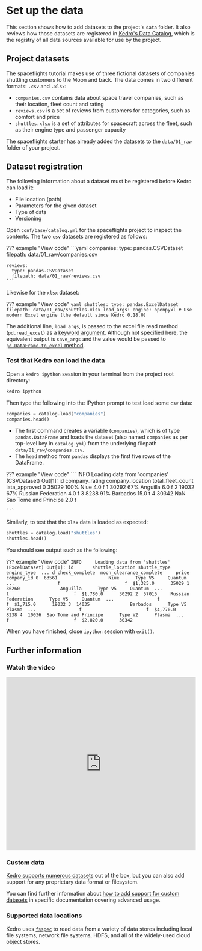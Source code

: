 # Set up the data

This section shows how to add datasets to the project's `data` folder. It also reviews how those datasets are registered in [Kedro's Data Catalog](../catalog-data/data_catalog.md), which is the registry of all data sources available for use by the project.

## Project datasets

The spaceflights tutorial makes use of three fictional datasets of companies shuttling customers to the Moon and back. The data comes in two different formats: `.csv` and `.xlsx`:

* `companies.csv` contains data about space travel companies, such as their location, fleet count and rating
* `reviews.csv` is a set of reviews from customers for categories, such as comfort and price
* `shuttles.xlsx` is a set of attributes for spacecraft across the fleet, such as their engine type and passenger capacity

The spaceflights starter has already added the datasets to the `data/01_raw` folder of your project.

## Dataset registration

The following information about a dataset must be registered before Kedro can load it:

* File location (path)
* Parameters for the given dataset
* Type of data
* Versioning

Open `conf/base/catalog.yml` for the spaceflights project to inspect the contents. The two `csv` datasets are registered as follows:

??? example "View code"
    ```yaml
    companies:
      type: pandas.CSVDataset
      filepath: data/01_raw/companies.csv

    reviews:
      type: pandas.CSVDataset
      filepath: data/01_raw/reviews.csv
    ```

Likewise for the `xlsx` dataset:

??? example "View code"
    ```yaml
    shuttles:
      type: pandas.ExcelDataset
      filepath: data/01_raw/shuttles.xlsx
      load_args:
        engine: openpyxl # Use modern Excel engine (the default since Kedro 0.18.0)
    ```

The additional line, `load_args`, is passed to the excel file read method (`pd.read_excel`) as a [keyword argument](https://pandas.pydata.org/pandas-docs/stable/reference/api/pandas.read_excel.html). Although not specified here, the equivalent output is `save_args` and the value would be passed to [`pd.DataFrame.to_excel` method](https://pandas.pydata.org/pandas-docs/stable/reference/api/pandas.DataFrame.to_excel.html).

### Test that Kedro can load the data

Open a `kedro ipython` session in your terminal from the project root directory:

```bash
kedro ipython
```

Then type the following into the IPython prompt to test load some `csv` data:

```python
companies = catalog.load("companies")
companies.head()
```

* The first command creates a variable (`companies`), which is of type `pandas.DataFrame` and loads the dataset (also named `companies` as per top-level key in `catalog.yml`) from the underlying filepath `data/01_raw/companies.csv`.
* The `head` method from `pandas` displays the first five rows of the DataFrame.

??? example "View code"
    ```
    INFO     Loading data from 'companies' (CSVDataset)
    Out[1]:
          id company_rating       company_location  total_fleet_count iata_approved
    0  35029           100%                   Niue                4.0             f
    1  30292            67%               Anguilla                6.0             f
    2  19032            67%     Russian Federation                4.0             f
    3   8238            91%               Barbados               15.0             t
    4  30342            NaN  Sao Tome and Principe                2.0             t

    ```

Similarly, to test that the `xlsx` data is loaded as expected:

```python
shuttles = catalog.load("shuttles")
shuttles.head()
```

You should see output such as the following:

??? example "View code"
    ```
    INFO     Loading data from 'shuttles' (ExcelDataset)
    Out[1]:
          id       shuttle_location shuttle_type engine_type  ... d_check_complete  moon_clearance_complete     price company_id
    0  63561                   Niue      Type V5     Quantum  ...                f                        f  $1,325.0      35029
    1  36260               Anguilla      Type V5     Quantum  ...                t                        f  $1,780.0      30292
    2  57015     Russian Federation      Type V5     Quantum  ...                f                        f  $1,715.0      19032
    3  14035               Barbados      Type V5      Plasma  ...                f                        f  $4,770.0       8238
    4  10036  Sao Tome and Principe      Type V2      Plasma  ...                f                        f  $2,820.0      30342
    ```

When you have finished, close `ipython` session with `exit()`.

## Further information

### Watch the video

<iframe width="100%" height="460" src="https://www.youtube.com/embed/rl2cncGxyts"
frameborder="0" allowfullscreen></iframe>



### Custom data

[Kedro supports numerous datasets](https://docs.kedro.org/projects/kedro-datasets/en/latest/) out of the box, but you can also add support for any proprietary data format or filesystem.

You can find further information about [how to add support for custom datasets](../extend/how_to_create_a_custom_dataset.md) in specific documentation covering advanced usage.

### Supported data locations

Kedro uses [`fsspec`](https://filesystem-spec.readthedocs.io/en/latest/) to read data from a variety of data stores including local file systems, network file systems, HDFS, and all of the widely-used cloud object stores.
